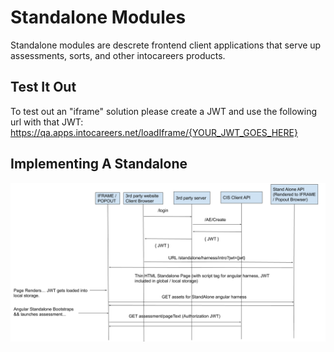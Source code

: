 # Standalone Modules

Standalone modules are descrete frontend client applications that serve up assessments, sorts, and other intocareers products.

## Test It Out
To test out an "iframe" solution please create a JWT and use the following url with that JWT:
https://qa.apps.intocareers.net/loadIframe/{YOUR_JWT_GOES_HERE}

## Implementing A Standalone
![Alt text](/standalone-modules/assets/3rd-Party-Stand-Alone.png?raw=true)

